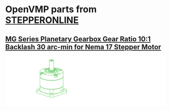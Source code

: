 # OpenVMP parts from [STEPPERONLINE](https://stepperonline.com/)
## [MG Series Planetary Gearbox Gear Ratio 10:1 Backlash 30 arc-min for Nema 17 Stepper Motor](https://www.omc-stepperonline.com/mg-series-planetary-gearbox-gear-ratio-10-1-backlash-30-arc-min-for-nema-17-stepper-motor-mg17-g10)

[<img alt='MG Series Planetary Gearbox Gear Ratio 10:1 Backlash 30 arc-min for Nema 17 Stepper Motor' src='https://github.com/openvmp/openvmp-models/blob/main/generated_files/parts/stepperonline/nema17-gearbox-planetary-10.png'/>](https://github.com/openvmp/openvmp-models/blob/main/generated_files/parts/stepperonline/nema17-gearbox-planetary-10.stl)


